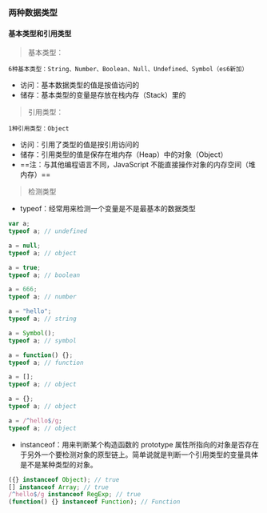 ### 两种数据类型

#### 基本类型和引用类型

> 基本类型：

    6种基本类型：String、Number、Boolean、Null、Undefined、Symbol（es6新加）

- 访问：基本数据类型的值是按值访问的
- 储存：基本类型的变量是存放在栈内存（Stack）里的

> 引用类型：

    1种引用类型：Object

- 访问：引用了类型的值是按引用访问的
- 储存：引用类型的值是保存在堆内存（Heap）中的对象（Object）
- ==注：与其他编程语言不同，JavaScript 不能直接操作对象的内存空间（堆内存）==

> 检测类型

- typeof：经常用来检测一个变量是不是最基本的数据类型

```js
var a;
typeof a; // undefined

a = null;
typeof a; // object

a = true;
typeof a; // boolean

a = 666;
typeof a; // number

a = "hello";
typeof a; // string

a = Symbol();
typeof a; // symbol

a = function() {};
typeof a; // function

a = [];
typeof a; // object

a = {};
typeof a; // object

a = /^hello$/g;
typeof a; // object
```

- instanceof：用来判断某个构造函数的 prototype 属性所指向的对象是否存在于另外一个要检测对象的原型链上。简单说就是判断一个引用类型的变量具体是不是某种类型的对象。

```js
({} instanceof Object); // true
[] instanceof Array; // true
/^hello$/g instanceof RegExp; // true
(function() {} instanceof Function); // Function
```
